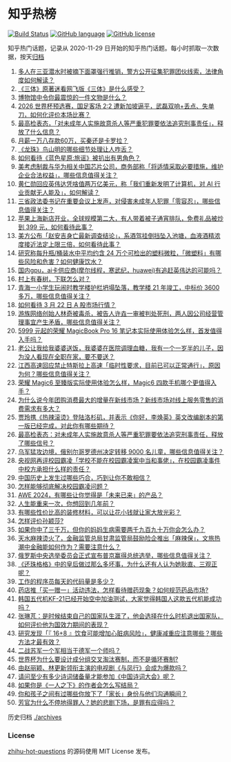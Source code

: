 # 知乎热榜
[![Build Status](https://github.com/ToWeLong/zhihu-hot-questions/workflows/CI/badge.svg)](https://github.com/ToWeLong/zhihu-hot-questions/actions)
[![GitHub language](https://img.shields.io/badge/language-golang-orange.svg)](https://golang.org/)
[![GitHub license](https://img.shields.io/github/license/ToWeLong/zhihu-hot-questions)](https://github.com/ToWeLong/zhihu-hot-questions/blob/main/LICENSE)

知乎热门话题，记录从 2020-11-29 日开始的知乎热门话题。每小时抓取一次数据，按天[归档](./archives)

<!-- BEGIN -->

1. [多人在三亚潜水时被摘下面罩强行推销，警方公开征集犯罪团伙线索，法律角度如何解读？](https://www.zhihu.com/question/649511021)
1. [《三体》原著迷看网飞版《三体》是什么感受？](https://www.zhihu.com/question/649493530)
1. [博物馆中令你最震惊的一件文物是什么？](https://www.zhihu.com/question/495456125)
1. [2026 世界杯预选赛，国足客场 2:2 遭新加坡逼平，武磊双响+丢点、失单刀，如何化评价本场比赛？](https://www.zhihu.com/question/649537476)
1. [最高检表态，「对未成年人实施故意杀人等严重犯罪要依法追究刑事责任」，释放了什么信息？](https://www.zhihu.com/question/649594121)
1. [月薪一万八存款60万，买秦还是卡罗拉？](https://www.zhihu.com/question/649307667)
1. [《龙珠》鸟山明的哪些细节处理让人咋舌？](https://www.zhihu.com/question/50831512)
1. [如何看待《蓝色星原:旅谣》被扒出有男角色？](https://www.zhihu.com/question/649576965)
1. [美考虑制裁与华为相关中国芯片公司，商务部称「将适情采取必要措施，维护企业合法权益」，哪些信息值得关注？](https://www.zhihu.com/question/649500742)
1. [黄仁勋回应英伟达凭啥值两万亿美元，称「我们重新发明了计算机，对 AI 行业贡献无人能及」，如何解读？](https://www.zhihu.com/question/649506477)
1. [三省政法委书记在重要会议上发声，对侵害未成年人犯罪「零容忍」，哪些信息值得关注？](https://www.zhihu.com/question/649357700)
1. [苹果上海新店开业，全球规模第二大，有人带着被子通宵排队，免费礼品被炒到 399 元，如何看待此事？](https://www.zhihu.com/question/649556871)
1. [美方公布「赵安吉身亡最新调查结论」，系酒驾挂倒挡坠入池塘，血液酒精浓度接近法定上限三倍，如何看待此事？](https://www.zhihu.com/question/649459225)
1. [研究称每升瓶/桶装水中平均约含 24 万个可检出的塑料微粒，「微塑料」有哪些风险和危害？如何健康饮水？](https://www.zhihu.com/question/649492893)
1. [国内gpu，ai卡供应商(摩尔线程，寒武纪，huawei)有追赶英伟达的可能吗？](https://www.zhihu.com/question/649167080)
1. [村上有春树，下联怎么对？](https://www.zhihu.com/question/434124225)
1. [青海一小学生玩闹时教学楼护栏坍塌坠落，教学楼 21 年竣工，中标价 3600 多万，哪些信息值得关注？](https://www.zhihu.com/question/649311843)
1. [如何看待 3 月 22 日 A 股市场行情？](https://www.zhihu.com/question/649593156)
1. [游族网络创始人林奇被毒杀，被告人许垚一审被判处死刑，两人因公司经营管理事宜产生矛盾，哪些信息值得关注？](https://www.zhihu.com/question/649613766)
1. [5999 元起的荣耀 MagicBook Pro 16 笔记本实际使用体验怎么样，首发值得入手吗？](https://www.zhihu.com/question/649550692)
1. [老公让我给我婆婆送饭，我婆婆在医院调理血糖，我有一个一岁半的儿子，因为没人看现在全职在家，要不要送？](https://www.zhihu.com/question/649327294)
1. [江西高速回应禁止特斯拉上高速「临时性要求，目前已可以正常通行」，原因为何？哪些信息值得关注？](https://www.zhihu.com/question/649460699)
1. [荣耀 Magic6 至臻版实际使用体验怎么样，Magic6 四款手机哪个更值得入手？](https://www.zhihu.com/question/649550740)
1. [为什么说今年团购消费最大的增量在新线市场？新线市场对线上服务零售的消费需求有多大？](https://www.zhihu.com/question/649556764)
1. [贾玲携《热辣滚烫》登陆洛杉矶，并表示《你好，李焕英》英文改编剧本的第一版已经完成，对此你有哪些期待？](https://www.zhihu.com/question/649605635)
1. [最高检表态：对未成年人实施故意杀人等严重犯罪要依法追究刑事责任，释放了哪些信号？](https://www.zhihu.com/question/649596603)
1. [乌军猛攻边境，俄别尔哥罗德州决定转移 9000 名儿童，哪些信息值得关注？](https://www.zhihu.com/question/649360821)
1. [央视网再评校园霸凌「学校不能在校园霸凌案中当和事佬」，在校园霸凌事件中校方承担什么样的责任？](https://www.zhihu.com/question/649600257)
1. [中国历史上发生过哪些巧合，巧到让你不敢相信？](https://www.zhihu.com/question/440180866)
1. [怎样能够彻底解决校园霸凌问题？](https://www.zhihu.com/question/649587300)
1. [AWE 2024，有哪些让你觉得是「未来已来」的产品？](https://www.zhihu.com/question/645879886)
1. [人生能重来一次，你想回到几年前？](https://www.zhihu.com/question/649110653)
1. [有哪些性价比高的装修材料，可以让花小钱就让家大放光彩？](https://www.zhihu.com/question/646518614)
1. [怎样评价孙颖莎?](https://www.zhihu.com/question/604736810)
1. [如果你中了三千万，但你的妈妈生病需要两千九百九十万你会怎么办？](https://www.zhihu.com/question/647764716)
1. [天水麻辣烫火了，金融监管总局甘肃监管局鼓励险企推出「麻辣保」，文旅热潮中金融能如何作为？需要注意什么？](https://www.zhihu.com/question/649568346)
1. [俄罗斯中央选举委员会正式宣布普京赢得总统选举，哪些信息值得关注？](https://www.zhihu.com/question/649516960)
1. [《还珠格格》中的皇后做过那么多坏事，为什么还有人认为她耿直、三观正呢？](https://www.zhihu.com/question/266642092)
1. [工作的程序员每天的代码量是多少？](https://www.zhihu.com/question/24624340)
1. [药店推「买一赠一」活动违法，怎样看待赠药现象？如何规范药品市场?](https://www.zhihu.com/question/649331279)
1. [韩国五代机KF-21已经开始空中加油测试，大家觉得韩国人这款五代机能成功吗？](https://www.zhihu.com/question/649353292)
1. [张琳芃：是时候结束自己的国家队生涯了，他会选择在什么时机退出国家队，如何评价他为国效力期间的表现？](https://www.zhihu.com/question/649568358)
1. [研究发现「『 16+8 』饮食可能增加心脏病风险」，健康减重应注意哪些？哪些方法才最有效？](https://www.zhihu.com/question/649303434)
1. [二战苏军一个军相当于德军一个师吗？](https://www.zhihu.com/question/631978769)
1. [世界杯为什么要设计成分组交叉淘汰赛制，而不是循环赛制?](https://www.zhihu.com/question/546112773)
1. [由赵丽颖、林更新领衔主演的电视剧《与凤行》会成为爆款吗？](https://www.zhihu.com/question/649137858)
1. [请问至少有多少诗词储备量才能参加《中国诗词大会》呢？](https://www.zhihu.com/question/313120465)
1. [如果你是《一人之下》的作者会怎么写结局？](https://www.zhihu.com/question/505204414)
1. [你和孩子之间有过哪些你放下了「家长」身份与他们沟通瞬间？](https://www.zhihu.com/question/648041533)
1. [芳官为什么不停地得罪人？她的悲剧下场，是罪有应得吗？](https://www.zhihu.com/question/589436876)

<!-- END -->

历史归档 [./archives](./archives)


### License
[zhihu-hot-questions](https://github.com/towelong/zhihu-hot-questions) 的源码使用 MIT License 发布。